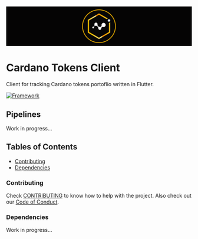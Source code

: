 ![Cardano Tokens Client](./graphics/banner.png)

# Cardano Tokens Client

Client for tracking Cardano tokens portoflio written in Flutter.

[![Framework](https://img.shields.io/badge/-Flutter-1a68d3?logo=flutter)](https://flutter.dev)

## Pipelines

Work in progress...

## Tables of Contents

* [Contributing](#contributing)
* [Dependencies](#dependencies)

### Contributing

Check [CONTRIBUTING](.github/CONTRIBUTING.md) to know how to help with the project. Also check out our [Code of Conduct](./.github/CODE_OF_CONDUCT.md).

### Dependencies

Work in progress...
